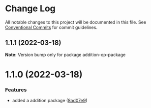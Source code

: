 # Change Log

All notable changes to this project will be documented in this file.
See [Conventional Commits](https://conventionalcommits.org) for commit guidelines.

## 1.1.1 (2022-03-18)

**Note:** Version bump only for package addition-op-package





# 1.1.0 (2022-03-18)


### Features

* added a addition package ([8ad07e9](https://github.com/mandyHellz/poc-monorepo/commit/8ad07e97c64d6dd61beb152545a239b13f1e0850))
